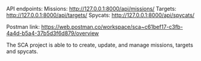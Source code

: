 API endpoints:
Missions: http://127.0.0.1:8000/api/missions/
Targets: http://127.0.0.1:8000/api/targets/
Spycats: http://127.0.0.1:8000/api/spycats/

Postman link: https://web.postman.co/workspace/sca~c61bef17-c3fb-4a4d-b5a4-37b5d3f6d879/overview

The SCA project is able to to create, update, and manage missions, targets and spycats. 
